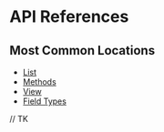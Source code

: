 # API References

## Most Common Locations

- [List](/api/list)
- [Methods](/api/methods/close-database-connection)
- [View](/api/view/on)
- [Field Types](/api/field/options)

// TK
